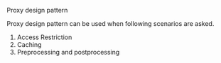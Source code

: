 Proxy design pattern

Proxy design pattern can be used when following scenarios are asked.

1. Access Restriction
2. Caching
3. Preprocessing and postprocessing